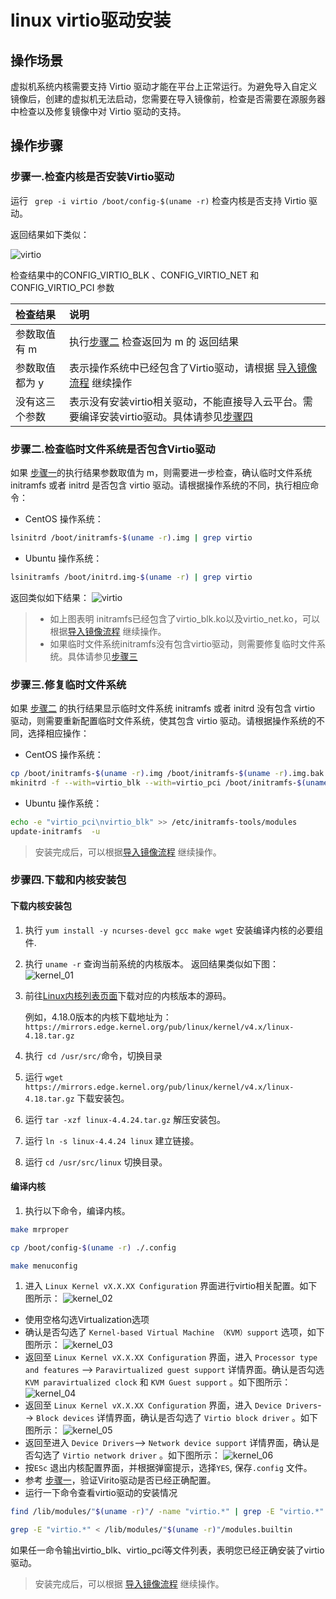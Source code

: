 # linux virtio驱动安装

## 操作场景
虚拟机系统内核需要支持 Virtio 驱动才能在平台上正常运行。为避免导入自定义镜像后，创建的虚拟机无法启动，您需要在导入镜像前，检查是否需要在源服务器中检查以及修复镜像中对 Virtio 驱动的支持。

## 操作步骤

<span id = "CheckVirtio"></span>

### 步骤一.检查内核是否安装Virtio驱动

 运行 ` grep -i virtio /boot/config-$(uname -r)` 检查内核是否支持 Virtio 驱动。

返回结果如下类似：

![virtio](../images/customimage/virtio_check.png)

检查结果中的CONFIG_VIRTIO_BLK 、CONFIG_VIRTIO_NET 和 CONFIG_VIRTIO_PCI 参数

| 检查结果       | 说明                                                                                                                    |
|:---------------|:------------------------------------------------------------------------------------------------------------------------|
| 参数取值有 m   | 执行[步骤二](#步骤二检查临时文件系统是否包含virtio驱动) 检查返回为 m 的 返回结果                                        |
| 参数取值都为 y | 表示操作系统中已经包含了Virtio驱动，请根据 [导入镜像流程](/CloudDocs_v2.x/customimage/README.md#导入镜像流程)  继续操作 |
| 没有这三个参数 | 表示没有安装virtio相关驱动，不能直接导入云平台。需要编译安装virtio驱动。具体请参见[步骤四](#步骤四下载和内核安装包)     |

<span id = "CheckVirtioForInitramfs"></span>

### 步骤二.检查临时文件系统是否包含Virtio驱动
如果 [步骤一](#步骤一检查内核是否安装virtio驱动)的执行结果参数取值为 m，则需要进一步检查，确认临时文件系统 initramfs 或者 initrd 是否包含 virtio 驱动。请根据操作系统的不同，执行相应命令：
* CentOS 操作系统：

```bash
lsinitrd /boot/initramfs-$(uname -r).img | grep virtio
```

*  Ubuntu 操作系统：

```bash
lsinitramfs /boot/initrd.img-$(uname -r) | grep virtio
```

返回类似如下结果：
![virtio](../images/customimage/virtio_check_02.png)


> - 如上图表明 initramfs已经包含了virtio_blk.ko以及virtio_net.ko，可以根据[导入镜像流程](/CloudDocs_v2.x/customimage/README.md#导入镜像流程) 继续操作。
> - 如果临时文件系统initramfs没有包含virtio驱动，则需要修复临时文件系统。具体请参见[步骤三](#步骤三修复临时文件系统)



<span id = "ReconfigureInitramfs"></span>

### 步骤三.修复临时文件系统
如果 [步骤二](#步骤二检查临时文件系统是否包含virtio驱动) 的执行结果显示临时文件系统 initramfs 或者 initrd 没有包含 virtio 驱动，则需要重新配置临时文件系统，使其包含 virtio 驱动。请根据操作系统的不同，选择相应操作：
* CentOS 操作系统：

```bash
cp /boot/initramfs-$(uname -r).img /boot/initramfs-$(uname -r).img.bak
mkinitrd -f --with=virtio_blk --with=virtio_pci /boot/initramfs-$(uname -r).img $(uname -r)
```

* Ubuntu 操作系统：

```bash
echo -e "virtio_pci\nvirtio_blk" >> /etc/initramfs-tools/modules
update-initramfs  -u
```

>安装完成后，可以根据[导入镜像流程](/CloudDocs_v2.x/customimage/README.md#导入镜像流程) 继续操作。


<span id = "DownloadKernel"></span>


### 步骤四.下载和内核安装包
#### **下载内核安装包**
1. 执行  `yum install -y ncurses-devel gcc make wget` 安装编译内核的必要组件.
2. 执行 `uname -r` 查询当前系统的内核版本。
返回结果类似如下图：
![kernel_01](../images/customimage/kernel_01.png)
3. 前往[Linux内核列表页面](https://mirrors.edge.kernel.org/pub/linux/kernel/)下载对应的内核版本的源码。

    例如，4.18.0版本的内核下载地址为： `
    https://mirrors.edge.kernel.org/pub/linux/kernel/v4.x/linux-4.18.tar.gz`

4. 执行` cd /usr/src/`命令，切换目录

5. 运行 `wget https://mirrors.edge.kernel.org/pub/linux/kernel/v4.x/linux-4.18.tar.gz` 下载安装包。

6. 运行 `tar -xzf linux-4.4.24.tar.gz` 解压安装包。

7. 运行 `ln -s linux-4.4.24 linux` 建立链接。

8. 运行 `cd /usr/src/linux` 切换目录。
#### **编译内核**
1. 执行以下命令，编译内核。

```bash
make mrproper

cp /boot/config-$(uname -r) ./.config

make menuconfig
```

1. 进入 `Linux Kernel vX.X.XX Configuration` 界面进行virtio相关配置。如下图所示：
![kernel_02](../images/customimage/kernel_02.png)
* 使用空格勾选Virtualization选项
* 确认是否勾选了 `Kernel-based Virtual Machine （KVM）support` 选项，如下图所示：
![kernel_03](../images/customimage/kernel_03.png)
* 返回至 `Linux Kernel vX.X.XX Configuration` 界面，进入 `Processor type and features` --> `Paravirtualized guest support` 详情界面。确认是否勾选 `KVM paravirtualized clock` 和 `KVM Guest support` 。如下图所示：
![kernel_04](../images/customimage/kernel_04.png)
* 返回至 `Linux Kernel vX.X.XX Configuration` 界面，进入 `Device Drivers`--> `Block devices` 详情界面，确认是否勾选了 `Virtio block driver` 。如下图所示：
![kernel_05](../images/customimage/kernel_05.png)
* 返回至进入 `Device Drivers`--> `Network device support` 详情界面，确认是否勾选了 `Virtio network driver` 。如下图所示：
![kernel_06](../images/customimage/kernel_06.png)
* 按`ESc` 退出内核配置界面，并根据弹窗提示，选择`YES`, 保存`.config` 文件。
* 参考 [步骤一](#步骤一检查内核是否安装virtio驱动)，验证Virito驱动是否已经正确配置。
* 运行一下命令查看virtio驱动的安装情况

```bash
find /lib/modules/"$(uname -r)"/ -name "virtio.*" | grep -E "virtio.*"

grep -E "virtio.*" < /lib/modules/"$(uname -r)"/modules.builtin

```

如果任一命令输出virtio_blk、virtio_pci等文件列表，表明您已经正确安装了virtio驱动。

> 安装完成后，可以根据 [导入镜像流程](/CloudDocs_v2.x/customimage/README.md#导入镜像流程) 继续操作。
